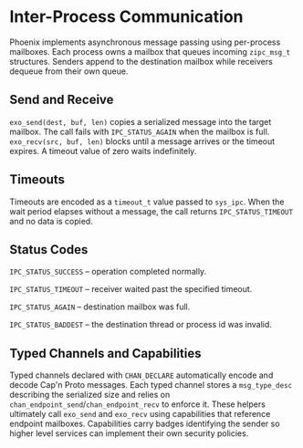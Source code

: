 # Inter-Process Communication

Phoenix implements asynchronous message passing using per-process mailboxes. Each process owns a mailbox that queues incoming `zipc_msg_t` structures. Senders append to the destination mailbox while receivers dequeue from their own queue.

## Send and Receive

`exo_send(dest, buf, len)` copies a serialized message into the target mailbox. The call fails with `IPC_STATUS_AGAIN` when the mailbox is full. `exo_recv(src, buf, len)` blocks until a message arrives or the timeout expires. A timeout value of zero waits indefinitely.

## Timeouts

Timeouts are encoded as a `timeout_t` value passed to `sys_ipc`. When the wait period elapses without a message, the call returns `IPC_STATUS_TIMEOUT` and no data is copied.

## Status Codes

`IPC_STATUS_SUCCESS`  – operation completed normally.

`IPC_STATUS_TIMEOUT`  – receiver waited past the specified timeout.

`IPC_STATUS_AGAIN`    – destination mailbox was full.

`IPC_STATUS_BADDEST`  – the destination thread or process id was invalid.

## Typed Channels and Capabilities

Typed channels declared with `CHAN_DECLARE` automatically encode and decode Cap'n Proto messages. Each typed channel stores a `msg_type_desc` describing the serialized size and relies on `chan_endpoint_send`/`chan_endpoint_recv` to enforce it. These helpers ultimately call `exo_send` and `exo_recv` using capabilities that reference endpoint mailboxes. Capabilities carry badges identifying the sender so higher level services can implement their own security policies.
